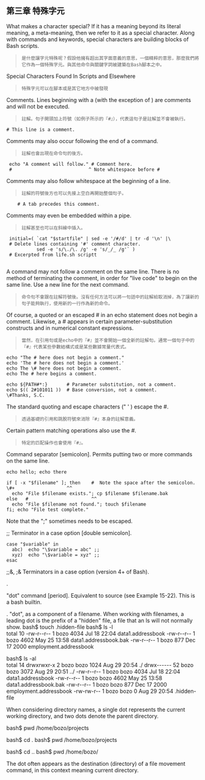 ﻿第三章 特殊字元
---
What makes a character special? If it has a meaning beyond its literal meaning, a meta-meaning, then we refer to it as a special character. Along with commands and keywords, special characters are building blocks of Bash scripts.

>`是什麼讓字元特殊呢？假設他擁有超出其字面意義的意思，一個精粹的意思，那麼我們將它作為一個特殊字元。與其他命令與關鍵字詞被建築在Bash腳本之中。`

Special Characters Found In Scripts and Elsewhere

>`特殊字元可以在腳本或是其它地方中被發現`

Comments. Lines beginning with a (with the exception of ) are comments and will not be executed.

>`註解。句子開頭加上符號（如例子所示的『#』），代表這句子是註解並不會被執行。`

<pre><code># This line is a comment.</pre></code>

Comments may also occur following the end of a command.

>`註解也會出現在命令句的後方。`

<pre><code> echo "A comment will follow." # Comment here.
 #                            ^ Note whitespace before #</pre></code>

Comments may also follow whitespace at the beginning of a line.

>`註解的符號後方也可以先接上空白再開始整個句子。`

 <pre><code>    # A tab precedes this comment.</pre></code>

Comments may even be embedded within a pipe.

>`註解甚至也可以在斜線中插入。`

<pre><code> initial=( `cat "$startfile" | sed -e '/#/d' | tr -d '\n' |\
 # Delete lines containing '#' comment character.
           sed -e 's/\./\. /g' -e 's/_/_ /g'` )
 # Excerpted from life.sh scriptt
 </pre></code>

A command may not follow a comment on the same line. There is no method of terminating the comment, in order for "live code" to begin on the same line. Use a new line for the next command.

>`命令句不會跟在註解符號後。沒有任何方法可以將一句話中的註解給取消掉，為了讓新的句子能夠執行，使用新的一行作為新的命令。`
	
Of course, a quoted or an escaped # in an echo statement does not begin a comment. Likewise, a # appears in certain parameter-substitution constructs and in numerical constant expressions.

>`當然，在引用句或是echo中的『#』並不會開始一個全新的註解句。通常一個句子中的『#』代表某些參數結構式或是某些數據常量代表式。`

<pre><code>echo "The # here does not begin a comment."
echo 'The # here does not begin a comment.'
echo The \# here does not begin a comment.
echo The # here begins a comment.

echo ${PATH#*:}       # Parameter substitution, not a comment.
echo $(( 2#101011 ))  # Base conversion, not a comment.
\#Thanks, S.C.</pre></code>
The standard quoting and escape characters (" ' \) escape the #.

>`透過基礎的引用和跳脫符號來消除『#』本身的註解意義。`

Certain pattern matching operations also use the #.

>`特定的匹配操作也會使用『#』。`

Command separator [semicolon]. Permits putting two or more commands on the same line.

<pre><code>echo hello; echo there

if [ -x "$filename" ]; then    #  Note the space after the semicolon.
\#+                   ^^
  echo "File $filename exists."; cp $filename $filename.bak
else   #                       ^^
  echo "File $filename not found."; touch $filename
fi; echo "File test complete."</pre></code>

Note that the ";" sometimes needs to be escaped.

;;
Terminator in a case option [double semicolon].

<pre><code>case "$variable" in
  abc)  echo "\$variable = abc" ;;
  xyz)  echo "\$variable = xyz" ;;
esac</pre></code>

;;&, ;&
Terminators in a case option (version 4+ of Bash).

.

"dot" command [period]. Equivalent to source (see Example 15-22). This is a bash builtin.

.
"dot", as a component of a filename. When working with filenames, a leading dot is the prefix of a "hidden" file, a file that an ls will not normally show.
bash$ touch .hidden-file
bash$ ls -l	      
total 10
 -rw-r--r--    1 bozo      4034 Jul 18 22:04 data1.addressbook
 -rw-r--r--    1 bozo      4602 May 25 13:58 data1.addressbook.bak
 -rw-r--r--    1 bozo       877 Dec 17  2000 employment.addressbook


bash$ ls -al	      
total 14
 drwxrwxr-x    2 bozo  bozo      1024 Aug 29 20:54 ./
 drwx------   52 bozo  bozo      3072 Aug 29 20:51 ../
 -rw-r--r--    1 bozo  bozo      4034 Jul 18 22:04 data1.addressbook
 -rw-r--r--    1 bozo  bozo      4602 May 25 13:58 data1.addressbook.bak
 -rw-r--r--    1 bozo  bozo       877 Dec 17  2000 employment.addressbook
 -rw-rw-r--    1 bozo  bozo         0 Aug 29 20:54 .hidden-file
	        

When considering directory names, a single dot represents the current working directory, and two dots denote the parent directory.

bash$ pwd
/home/bozo/projects

bash$ cd .
bash$ pwd
/home/bozo/projects

bash$ cd ..
bash$ pwd
/home/bozo/
	        
The dot often appears as the destination (directory) of a file movement command, in this context meaning current directory.
